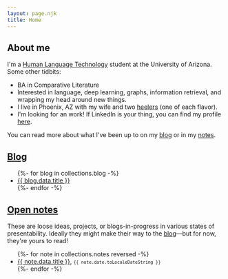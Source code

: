 ```yaml
---
layout: page.njk
title: Home
---
```

## About me
<div class="cblock">

I'm a [Human Language Technology](https://linguistics.arizona.edu/master-science-human-language-technology-hlt) student at the University of Arizona. Some other tidbits:
- BA in Comparative Literature
- Interested in language, deep learning, graphs, information retrieval, and wrapping my head around new things.
- I live in Phoenix, AZ with my wife and two [heelers](https://en.wikipedia.org/wiki/Australian_Cattle_Dog) (one of each flavor).
- I'm looking for an work! If LinkedIn is your thing, you can find my profile [here](https://linkedin.com/in/jacksonmostoller).

You can read more about what I've been up to on my [blog](/blog) or in my [notes](/notes).

</div>

<h2><a class="hidden" href="/blog">Blog</a></h2>
<div class="cblock">

<ul>
{%- for blog in collections.blog -%}
  <li><a href="{{ blog.url }}">{{ blog.data.title }}</a></li>
{%- endfor -%}
</ul>
</div>

<h2><a class="hidden" href="/notes">Open notes</a></h2>
<div class="cblock">

These are loose ideas, projects, or blogs-in-progress in various states of presentability. Ideally they might make their way to the [blog](/blog)—but for now, they're yours to read!
<ul>
{%- for note in collections.notes reversed -%}
  <li><a href="{{ note.url }}">{{ note.data.title }}</a>, <small><code>{{ note.date.toLocaleDateString }}</code></small></li>
{%- endfor -%}
</ul>
</div>